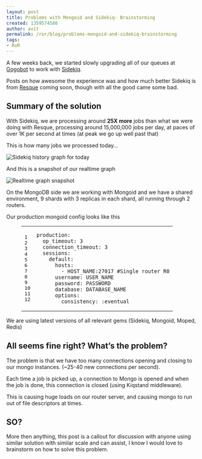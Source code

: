 ```yaml
---
layout: post
title: Problems with Mongoid and Sidekiq- Brainstorming
created: 1359574586
author: avit
permalink: /ror/blog/problems-mongoid-and-sidekiq-brainstorming
tags:
- RoR
---
```

<p>A few weeks back, we started slowly upgrading all of our queues at <a href="http://www.gogobot.com">Gogobot</a> to work with <a href="https://github.com/mperham/sidekiq">Sidekiq</a>.</p>
<p>Posts on how awesome the experience was and how much better Sidekiq is from <a href="http://github.com/defunkt/sidekiq">Resque</a> coming soon, though with all the good came some bad.</p>
<h2>
	Summary of the solution</h2>
<p>With Sidekiq, we are processing around <strong>25X more</strong> jobs than what we were doing with Resque, processing around 15,000,000 jobs per day, at paces of over 1K per second at times (at peak we go up well past that)</p>
<p>This is how many jobs we processed today&hellip;</p>
<p><img alt="Sidekiq history graph for today" src="http://d.pr/i/O9aU+" /></p>
<p>And this is a snapshot of our realtime graph</p>
<p><img alt="Realtime graph snapshot" src="http://d.pr/i/7Fkr+" /></p>
<p>On the MongoDB side we are working with Mongoid and we have a shared environment, 9 shards with 3 replicas in each shard, all running through 2 routers.</p>
<p>Our production mongoid config looks like this</p>
<figure class="code">
	<figcaption></figcaption>
	<div class="highlight">
		<table>
			<tbody>
				<tr>
					<td class="gutter">
						<pre class="line-numbers">
<span class="line-number">1</span>
<span class="line-number">2</span>
<span class="line-number">3</span>
<span class="line-number">4</span>
<span class="line-number">5</span>
<span class="line-number">6</span>
<span class="line-number">7</span>
<span class="line-number">8</span>
<span class="line-number">9</span>
<span class="line-number">10</span>
<span class="line-number">11</span>
<span class="line-number">12</span>
</pre>
					</td>
					<td class="code">
						<pre>
<code class="yaml"><span class="line"><span class="l-Scalar-Plain">production</span><span class="p-Indicator">:</span>
</span><span class="line">  <span class="l-Scalar-Plain">op_timeout</span><span class="p-Indicator">:</span> <span class="l-Scalar-Plain">3</span>
</span><span class="line">  <span class="l-Scalar-Plain">connection_timeout</span><span class="p-Indicator">:</span> <span class="l-Scalar-Plain">3</span>
</span><span class="line">  <span class="l-Scalar-Plain">sessions</span><span class="p-Indicator">:</span>
</span><span class="line">    <span class="l-Scalar-Plain">default</span><span class="p-Indicator">:</span>
</span><span class="line">      <span class="l-Scalar-Plain">hosts</span><span class="p-Indicator">:</span>
</span><span class="line">        <span class="p-Indicator">-</span> <span class="l-Scalar-Plain">HOST_NAME:27017</span> <span class="c1">#Single router R0</span>
</span><span class="line">      <span class="l-Scalar-Plain">username</span><span class="p-Indicator">:</span> <span class="l-Scalar-Plain">USER_NAME</span>
</span><span class="line">      <span class="l-Scalar-Plain">password</span><span class="p-Indicator">:</span> <span class="l-Scalar-Plain">PASSWORD</span>
</span><span class="line">      <span class="l-Scalar-Plain">database</span><span class="p-Indicator">:</span> <span class="l-Scalar-Plain">DATABASE_NAME</span>
</span><span class="line">      <span class="l-Scalar-Plain">options</span><span class="p-Indicator">:</span>
</span><span class="line">        <span class="l-Scalar-Plain">consistency</span><span class="p-Indicator">:</span> <span class="l-Scalar-Plain">:eventual</span>
</span></code></pre>
					</td>
				</tr>
			</tbody>
		</table>
	</div>
</figure>
<p>We are using latest versions of all relevant gems (Sidekiq, Mongoid, Moped, Redis)</p>
<h2>
	All seems fine right? What&rsquo;s the problem?</h2>
<p>The problem is that we have too many connections opening and closing to our mongo instances. (~25-40 new connections per second).</p>
<p>Each time a job is picked up, a connection to Mongo is opened and when the job is done, this connection is closed (using Kiqstand middleware).</p>
<p>This is causing huge loads on our router server, and causing mongo to run out of file descriptors at times.</p>
<h2>
	SO?</h2>
<p>More then anything, this post is a callout for discussion with anyone using similar solution with similar scale and can assist, I know I would love to brainstorm on how to solve this problem.</p>
